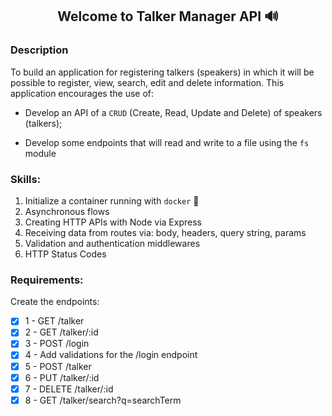 <h2 align="center">Welcome to Talker Manager API 🔊  </h2>

### Description
To build an application for registering talkers (speakers) in which it will be possible to register, view, search, edit and delete information. This application encourages the use of:

- Develop an API of a `CRUD` (Create, Read, Update and Delete) of speakers (talkers);

- Develop some endpoints that will read and write to a file using the `fs` module

### Skills:

1. Initialize a container running with `docker` 🐳 
2. Asynchronous flows
3. Creating HTTP APIs with Node via Express
4. Receiving data from routes via: body, headers, query string, params
5. Validation and authentication middlewares
6. HTTP Status Codes 

### Requirements:

Create the endpoints:
- [x] 1 - GET /talker
- [x] 2 - GET /talker/:id
- [x] 3 - POST /login
- [x] 4 - Add validations for the /login endpoint
- [x] 5 - POST /talker
- [x] 6 - PUT /talker/:id
- [x] 7 - DELETE /talker/:id
- [x] 8 - GET /talker/search?q=searchTerm

